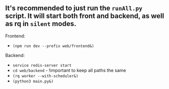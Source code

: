 ## It's recommended to just run the `runAll.py` script. It will start both front and backend, as well as rq in `silent` modes.

Frontend:
- `(npm run dev --prefix web/frontend&)`

Backend:
- `service redis-server start`
- `cd web/backend` - !important to keep all paths the same
- `(rq worker --with-scheduler&)`
- `(python3 main.py&)`